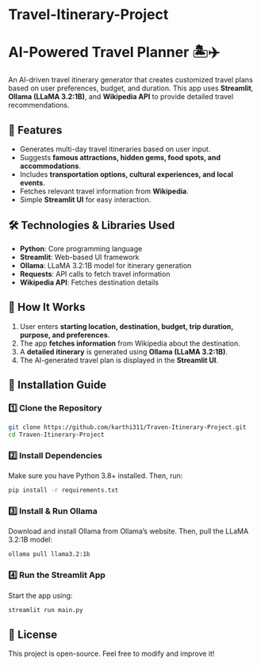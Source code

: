# Travel-Itinerary-Project


# AI-Powered Travel Planner 🏝️✈️

An AI-driven travel itinerary generator that creates customized travel plans based on user preferences, budget, and duration. This app uses **Streamlit**, **Ollama (LLaMA 3.2:1B)**, and **Wikipedia API** to provide detailed travel recommendations.

## 🚀 Features
- Generates multi-day travel itineraries based on user input.
- Suggests **famous attractions, hidden gems, food spots, and accommodations**.
- Includes **transportation options, cultural experiences, and local events**.
- Fetches relevant travel information from **Wikipedia**.
- Simple **Streamlit UI** for easy interaction.

## 🛠️ Technologies & Libraries Used
- **Python**: Core programming language
- **Streamlit**: Web-based UI framework
- **Ollama**: LLaMA 3.2:1B model for itinerary generation
- **Requests**: API calls to fetch travel information
- **Wikipedia API**: Fetches destination details

## 🎯 How It Works
1. User enters **starting location, destination, budget, trip duration, purpose, and preferences**.
2. The app **fetches information** from Wikipedia about the destination.
3. A **detailed itinerary** is generated using **Ollama (LLaMA 3.2:1B)**.
4. The AI-generated travel plan is displayed in the **Streamlit UI**.

## 📌 Installation Guide

### 1️⃣ Clone the Repository
```sh
git clone https://github.com/karthi311/Traven-Itinerary-Project.git
cd Traven-Itinerary-Project
```

### 2️⃣ Install Dependencies

Make sure you have Python 3.8+ installed. Then, run:
```sh
pip install -r requirements.txt
```

### 3️⃣ Install & Run Ollama

Download and install Ollama from Ollama’s website. Then, pull the LLaMA 3.2:1B model:

```sh
ollama pull llama3.2:1b
```

### 4️⃣ Run the Streamlit App

Start the app using:

```sh
streamlit run main.py
```

## 📜 License

This project is open-source. Feel free to modify and improve it!
